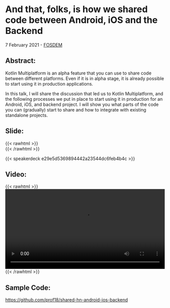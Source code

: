 # And that, folks, is how we shared code between Android, iOS and the Backend


7 February 2021 - [FOSDEM](https://fosdem.org/2021/schedule/event/and_that_folks_is_how_we_shared_code/)

## Abstract:
Kotlin Multiplatform is an alpha feature that you can use to share code between different platforms. Even if it is in alpha stage, it is already possible to start using it in production applications.

In this talk, I will share the discussion that led us to Kotlin Multiplatform, and the following processes we put in place to start using it in production for an Android, iOS, and backend project. I will show you what parts of the code you can (gradually) start to share and how to integrate with existing standalone projects.

## Slide:
{{< rawhtml >}}
<br>
{{< /rawhtml >}}

{{< speakerdeck e29e5d5369894442a23544dc6feb4b4c >}}


## Video:

{{< rawhtml >}}
<br>
<video controls width="100%">
	<source src="https://mirror.as35701.net/video.fosdem.org/2021/D.kotlin/and_that_folks_is_how_we_shared_code.webm" type="video/webm"> 
</video>
{{< /rawhtml >}}

## Sample Code:

https://github.com/prof18/shared-hn-android-ios-backend


